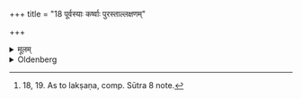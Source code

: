 +++
title = "18 पूर्वस्याः कर्ष्वाः पुरस्ताल्लक्षणम्"

+++

<details><summary>मूलम्</summary>

पूर्वस्याः कर्ष्वाः पुरस्ता-ल्लक्षणं कृत्वाग्निं प्रणयन्ति १८
</details>

<details><summary>Oldenberg</summary>

18. [^6]  Having made the Lakṣaṇa to the east of the eastern pit, they carry the fire (to that place).


[^6]:  18, 19. As to lakṣaṇa, comp. Sūtra 8 note.
</details>
